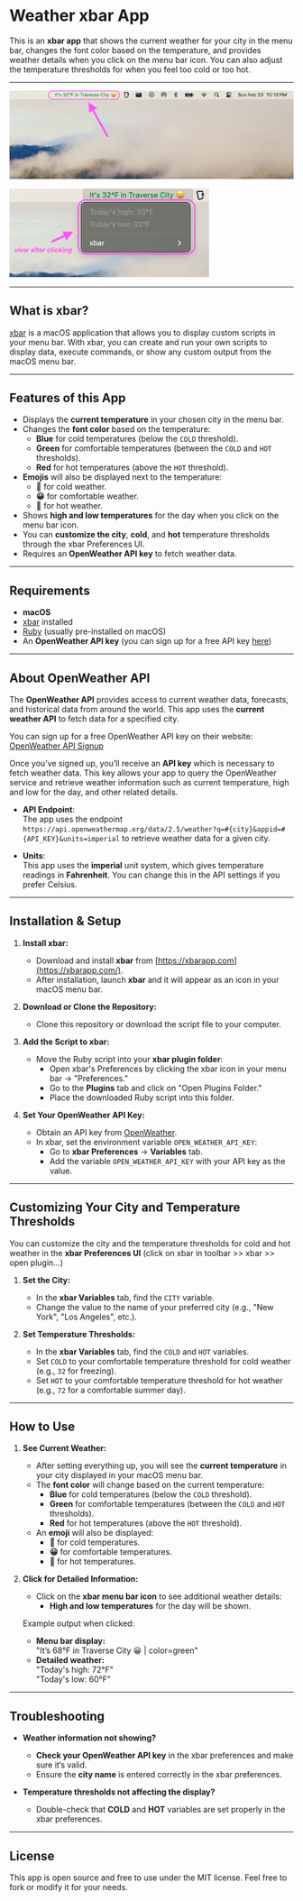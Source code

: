 # Weather xbar App

This is an **xbar app** that shows the current weather for your city in the menu bar, changes the font color based on the temperature, and provides weather details when you click on the menu bar icon. You can also adjust the temperature thresholds for when you feel too cold or too hot.

---

![Screenshot of the plugin](temp1.png)

![Screenshot of the plugin](temp2.png)

---
## What is xbar?

[xbar](https://xbarapp.com/) is a macOS application that allows you to display custom scripts in your menu bar. With xbar, you can create and run your own scripts to display data, execute commands, or show any custom output from the macOS menu bar.

---

## Features of this App

- Displays the **current temperature** in your chosen city in the menu bar.
- Changes the **font color** based on the temperature:
  - **Blue** for cold temperatures (below the `COLD` threshold).
  - **Green** for comfortable temperatures (between the `COLD` and `HOT` thresholds).
  - **Red** for hot temperatures (above the `HOT` threshold).
- **Emojis** will also be displayed next to the temperature:
  - **🥶** for cold weather.
  - **😀** for comfortable weather.
  - **🥵** for hot weather.
- Shows **high and low temperatures** for the day when you click on the menu bar icon.
- You can **customize the city**, **cold**, and **hot** temperature thresholds through the xbar Preferences UI.
- Requires an **OpenWeather API key** to fetch weather data.

---

## Requirements

- **macOS**
- [xbar](https://xbarapp.com/) installed
- [Ruby](https://www.ruby-lang.org/en/) (usually pre-installed on macOS)
- An **OpenWeather API key** (you can sign up for a free API key [here](https://openweathermap.org/api))

---

## About OpenWeather API

The **OpenWeather API** provides access to current weather data, forecasts, and historical data from around the world. This app uses the **current weather API** to fetch data for a specified city. 

You can sign up for a free OpenWeather API key on their website:  
[OpenWeather API Signup](https://openweathermap.org/api)

Once you’ve signed up, you’ll receive an **API key** which is necessary to fetch weather data. This key allows your app to query the OpenWeather service and retrieve weather information such as current temperature, high and low for the day, and other related details.

- **API Endpoint**:  
  The app uses the endpoint `https://api.openweathermap.org/data/2.5/weather?q=#{city}&appid=#{API_KEY}&units=imperial` to retrieve weather data for a given city.
  
- **Units**:  
  This app uses the **imperial** unit system, which gives temperature readings in **Fahrenheit**. You can change this in the API settings if you prefer Celsius.

---

## Installation & Setup

1. **Install xbar:**
   - Download and install **xbar** from [https://xbarapp.com](https://xbarapp.com/).
   - After installation, launch **xbar** and it will appear as an icon in your macOS menu bar.

2. **Download or Clone the Repository:**
   - Clone this repository or download the script file to your computer.

3. **Add the Script to xbar:**
   - Move the Ruby script into your **xbar plugin folder**:
     - Open xbar's Preferences by clicking the xbar icon in your menu bar → "Preferences."
     - Go to the **Plugins** tab and click on "Open Plugins Folder."
     - Place the downloaded Ruby script into this folder.

4. **Set Your OpenWeather API Key:**
   - Obtain an API key from [OpenWeather](https://openweathermap.org/api).
   - In xbar, set the environment variable `OPEN_WEATHER_API_KEY`:
     - Go to **xbar Preferences** → **Variables** tab.
     - Add the variable `OPEN_WEATHER_API_KEY` with your API key as the value.

---

## Customizing Your City and Temperature Thresholds

You can customize the city and the temperature thresholds for cold and hot weather in the **xbar Preferences UI** 
(click on xbar in toolbar >> xbar >> open plugin...)

1. **Set the City:**
   - In the **xbar Variables** tab, find the `CITY` variable.
   - Change the value to the name of your preferred city (e.g., "New York", "Los Angeles", etc.).

2. **Set Temperature Thresholds:**
   - In the **xbar Variables** tab, find the `COLD` and `HOT` variables.
   - Set `COLD` to your comfortable temperature threshold for cold weather (e.g., `32` for freezing).
   - Set `HOT` to your comfortable temperature threshold for hot weather (e.g., `72` for a comfortable summer day).

---

## How to Use

1. **See Current Weather:**
   - After setting everything up, you will see the **current temperature** in your city displayed in your macOS menu bar.
   - The **font color** will change based on the current temperature:
     - **Blue** for cold temperatures (below the `COLD` threshold).
     - **Green** for comfortable temperatures (between the `COLD` and `HOT` thresholds).
     - **Red** for hot temperatures (above the `HOT` threshold).
   - An **emoji** will also be displayed:
     - **🥶** for cold temperatures.
     - **😀** for comfortable temperatures.
     - **🥵** for hot temperatures.

2. **Click for Detailed Information:**
   - Click on the **xbar menu bar icon** to see additional weather details:
     - **High and low temperatures** for the day will be shown.
   
   Example output when clicked:
   - **Menu bar display:**  
     "It’s 68°F in Traverse City 😀 | color=green"
   - **Detailed weather:**  
     "Today's high: 72°F"  
     "Today's low: 60°F"

---

## Troubleshooting

- **Weather information not showing?**
  - **Check your OpenWeather API key** in the xbar preferences and make sure it’s valid.
  - Ensure the **city name** is entered correctly in the xbar preferences.
  
- **Temperature thresholds not affecting the display?**
  - Double-check that **COLD** and **HOT** variables are set properly in the xbar preferences.

---

## License

This app is open source and free to use under the MIT license. Feel free to fork or modify it for your needs.